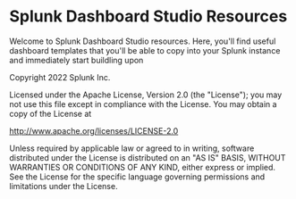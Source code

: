 # Splunk Dashboard Studio Resources

Welcome to Splunk Dashboard Studio resources. Here, you'll find useful dashboard templates that you'll be able to copy into your Splunk instance and immediately start buildling upon


Copyright 2022 Splunk Inc.

Licensed under the Apache License, Version 2.0 (the "License"); 
you may not use this file except in compliance with the License. 
You may obtain a copy of the License at

http://www.apache.org/licenses/LICENSE-2.0

Unless required by applicable law or agreed to in writing, 
software distributed under the License is distributed on an "AS IS" BASIS, 
WITHOUT WARRANTIES OR CONDITIONS OF ANY KIND, either express or implied.
See the License for the specific language governing permissions and limitations under the License.
